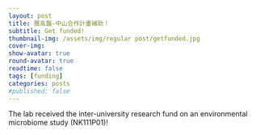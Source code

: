 ```yaml
---
layout: post
title: 獲高醫-中山合作計畫補助！
subtitle: Get funded!
thumbnail-img: /assets/img/regular post/getfunded.jpg
cover-img:
show-avatar: true
round-avatar: true
readtime: false
tags: [funding]
categories: posts
#published: false
---
```

The lab received the inter-university research fund on an environmental microbiome study (NK111P01)! 
